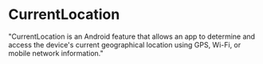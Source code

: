 # CurrentLocation
"CurrentLocation is an Android feature that allows an app to determine and access the device's current geographical location using GPS, Wi-Fi, or mobile network information."
